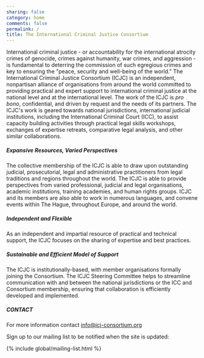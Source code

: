 ```yaml
---
sharing: false
category: home
comments: false
permalink: /
title: The International Criminal Justice Consortium
---
```

International criminal justice - or accountability for the international atrocity crimes of genocide, crimes against humanity, war crimes, and aggression - is fundamental to deterring the commission of such egregious crimes and key to ensuring the "peace, security and well-being of the world." The International Criminal Justice Consortium (ICJC) is an independent, nonpartisan alliance of organisations from around the world committed to providing practical and expert support to international criminal justice at the national level and at the international level. The work of the ICJC is *pro bono*, confidential, and driven by request and the needs of its partners. The ICJC's work is geared towards national jurisdictions, international judicial institutions, including the International Criminal Court (ICC),  to assist capacity building activities through practical legal skills workshops, exchanges of expertise retreats, comparative legal analysis, and other similar collaborations.

##### Expansive Resources, Varied Perspectives

The collective membership of the ICJC is able to draw upon outstanding judicial, prosecutorial, legal and administrative practitioners from legal traditions and regions throughout the world. The ICJC is able to provide perspectives from varied professional, judicial and legal organisations, academic institutions, training academies, and human rights groups. ICJC and its members are also able to work in numerous languages, and convene events within The Hague, throughout Europe, and around the world.

##### Independent and Flexible

As an independent and impartial resource of practical and technical support, the ICJC focuses on the sharing of expertise and best practices.

##### Sustainable and Efficient Model of Support

The ICJC is institutionally-based, with member organisations formally joining the Consortium. The ICJC Steering Committee helps to streamline communication with and between the national jurisdictions or the ICC and Consortium membership, ensuring that collaboration is efficiently developed and implemented.

##### CONTACT

For more information contact <info@icj-consortium.org>


Sign up to our mailing list to be notified when the site is updated:

{% include global/mailing-list.html %}
